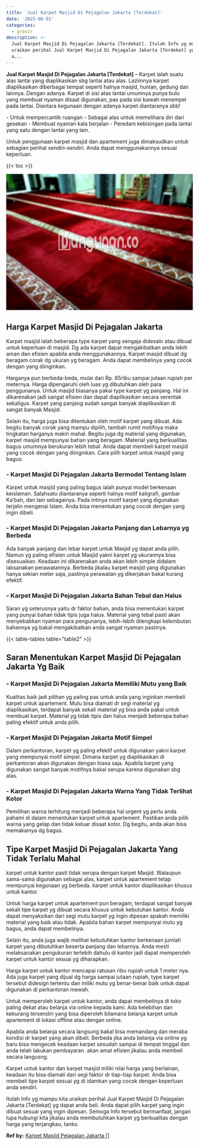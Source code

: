 ```yaml
---
title: 'Jual Karpet Masjid Di Pejagalan Jakarta [Terdekat]'
date: '2025-06-01'
categories:
  - grosir
description: >-
  Jual Karpet Masjid Di Pejagalan Jakarta [Terdekat]. Itulah Info yg mampu kita
  uraikan perihal Jual Karpet Masjid Di Pejagalan Jakarta [Terdekat] yg dapat
  a...
---
```


**Jual Karpet Masjid Di Pejagalan Jakarta \[Terdekat\]** – Karpet ialah suatu alas lantai yang diaplikasikan sbg lantai atau alas. Lazimnya karpet diaplikasikan diberbagai tempat seperti halnya masjid, hunian, gedung dan lainnya. Dengan adanya. Karpet di sisi atas lantai umumnya punya bulu yang membuat nyaman disaat digunakan, pas pada sisi bawah menempel pada lantai. Diantara kegunaan dengan adanya karpet diantaranya sbb!

\- Untuk mempercantik ruangan - Sebagai alas untuk memelihara diri dari gesekan - Membuat nyaman kala berjalan - Peredam kebisingan pada lantai yang satu dengan lantai yang lain.

Untuk penggunaan karpet masjid dan apartement juga dimaksudkan untuk sebagian perihal sendiri-sendiri. Anda dapat menggunakannya sesuai keperluan.

{{< toc >}}

![Jual Karpet Masjid Di Pejagalan Jakarta [Terdekat]](/images/grosir-karpet-murah-42.png)

## Harga Karpet Masjid Di Pejagalan Jakarta

Karpet masjid ialah beberapa type karpet yang sengaja didesain atau dibuat untuk keperluan di masjid. Dg ada karpet dapat mengakibatkan anda lebih aman dan efisien apabila anda menggunakannya. Karpet masjid dibuat dg beragam corak dg ukuran yg beragam. Anda dapat membelinya yang cocok dengan yang diinginkan.

Harganya pun berbeda-beda, mulai dari Rp. 65ribu sampai jutaan rupiah per meternya. Harga dipengaruhi oleh luas yg dibutuhkan oleh para penggunanya. Untuk masjid biasanya pakai type karpet yg panjang. Hal ini dikarenakan jadi sangat efisien dan dapat diaplikasikan secara serentak sekaligus. Karpet yang panjang sudah sangat banyak diaplikasikan di sangat banyak Masjid.

Selain itu, harga juga bisa ditentukan oleh motif karpet yang dibuat. Ada begitu banyak corak yang mampu dipilih, tambah rumit motifnya maka tingkatan harganya makin mahal. Begitu juga dg material yang digunakan, karpet masjid mempunyai bahan yang beragam. Material yang berkualitas bagus umumnya berukuran lebih tebal. Anda dapat membeli karpet masjid yang cocok dengan yang diinginkan. Cara pilih karpet untuk masjid yang bagus:

### \- Karpet Masjid Di Pejagalan Jakarta Bermodel Tentang Islam

Karpet untuk masjid yang paling bagus ialah punyai model berkenaan keislaman. Salahsatu diantaranya seperti halnya motif kaligrafi, gambar Ka’bah, dan lain sebagainya. Pada intinya motif karpet yang digunakan terjalin mengenai Islam. Anda bisa menentukan yang cocok dengan yang ingin dibeli.

### \- Karpet Masjid Di Pejagalan Jakarta Panjang dan Lebarnya yg Berbeda

Ada banyak panjang dan lebar karpet untuk Masjid yg dapat anda pilih. Namun yg paling efisien untuk Masjid yakni karpet yg ukurannya bisa disesuaikan. Keadaan ini dikarenakan anda akan lebih simple didalam laksanakan perawatannya. Berbeda jikalau karpet masjid yang digunakan hanya sekian meter saja, pastinya perawatan yg dikerjakan bakal kurang efektif.

### \- Karpet Masjid Di Pejagalan Jakarta Bahan Tebal dan Halus

Saran yg seterusnya yaitu dr faktor bahan, anda bisa menentukan karpet yang punyai bahan tidak tipis juga halus. Material yang tebal pasti akan menyebabkan nyaman para pengunanya, lebih-lebih dilengkapi kelembutan bahannya yg bakal mengakibatkan anda sangat nyaman pastinya.

{{< table-tables table="table2" >}}

## Saran Menentukan Karpet Masjid Di Pejagalan Jakarta Yg Baik

### \- Karpet Masjid Di Pejagalan Jakarta Memiliki Mutu yang Baik

Kualitas baik jadi pilihan yg paling pas untuk anda yang inginkan membeli karpet untuk apartement. Mutu bisa diamati dr segi material yg diaplikasikan, terdapat banyak sekali material yg bisa anda pakai untuk membuat karpet. Material yg tidak tipis dan halus menjadi beberapa bahan paling efektif untuk anda pilih.

### \- Karpet Masjid Di Pejagalan Jakarta Motif Simpel

Dalam perkantoran, karpet yg paling efektif untuk digunakan yakni karpet yang mempunyai motif simpel. Dimana karpet yg diaplikasikan di perkantoran akan digunakan dengan biasa saja. Apabila karpet yang digunakan sangat banyak motifnya bakal serupa karena digunakan sbg alas.

### \- Karpet Masjid Di Pejagalan Jakarta Warna Yang Tidak Terlihat Kotor

Pemilihan warna terhitung menjadi beberapa hal urgent yg perlu anda pahami di dalam menentukan karpet untuk apartement. Pastikan anda pilih warna yang gelap dan tidak keluar disaat kotor. Dg begitu, anda akan bisa memakainya dg bagus.

## Tipe Karpet Masjid Di Pejagalan Jakarta Yang Tidak Terlalu Mahal

karpet untuk kantor pasti tidak serupa dengan karpet Masjid. Walaupun sama-sama digunakan sebagai alas, karpet untuk apartement tetap mempunyai kegunaan yg berbeda. karpet untuk kantor diaplikasikan khusus untuk kantor.

Untuk harga karpet untuk apartement pun beragam, terdapat sangat banyak sekali tipe karpet yg dibuat secara khusus untuk kebutuhan kantor. Anda dapat menyaksikan dari segi mutu karpet yg ingin dipesan apakah memiliki material yang baik atau tidak. Apabila bahan karpet mempunyai mutu yg bagus, anda dapat membelinya.

Selain itu, anda juga wajib melihat kebutuhkan kantor berkenaan jumlah karpet yang dibutuhkan beserta panjang dan lebarnya. Anda mesti melaksanakan pengukuran terlebih dahulu di kantor jadi dapat memperoleh karpet untuk kantor sesuai yg diharapkan.

Harga karpet untuk kantor mencapai ratusan ribu rupiah untuk 1 meter nya. Ada juga karpet yang dijual dg harga sampai jutaan rupiah, type karpet tersebut didesign tertentu dan miliki mutu yg benar-benar baik untuk dapat digunakan di perkantoran mewah.

Untuk memperoleh karpet untuk kantor, anda dapat membelinya di toko paling dekat atau belanja via online kepada kami. Ada kelebihan dan kekurang tersendiri yang bisa diperoleh bilamana belanja karpet untuk apartement di lokasi offline atau dengan online.

Apabila anda belanja secara langsung bakal bisa memandang dan meraba kondisi dr karpet yang akan dibeli. Berbeda jika anda belanja via online yg baru bisa mengecek keadaan karpet sesudah sampai di tempat tinggal dan anda telah lakukan pembayaran. akan amat efisien jikalau anda membeli secara langusng.

Karpet untuk kantor dan karpet masjid miliki nilai harga yang berlainan, keadaan itu bisa diamati dari segi faktor dr tiap-tiap karpet. Anda bisa membeli tipe karpet sesuai yg di idamkan yang cocok dengan keperluan anda sendiri.

Itulah Info yg mampu kita uraikan perihal Jual Karpet Masjid Di Pejagalan Jakarta \[Terdekat\] yg dapat anda beli. Anda dapat pilih karpet yang ingin dibuat sesuai yang ingin dipesan. Semoga Info tersebut bermanfaat, jangan lupa hubungi kita jikalau anda membutuhkan karpet yg berkualitas dengan harga yang terjangkau, tanks.

**Ref by:**  [Karpet Masjid Pejagalan Jakarta []](https://id.wikipedia.org/wiki/Karpet)

